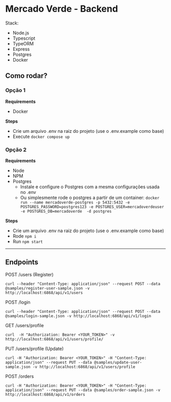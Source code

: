 # Mercado Verde - Backend

Stack:
- Node.js 
- Typescript
- TypeORM
- Express
- Postgres
- Docker

## Como rodar?


### Opção 1

**Requirements**

- Docker

**Steps**
- Crie um arquivo .env na raiz do projeto (use o .env.example como base)
- Execute `docker compose up`

### Opção 2
**Requirements**

- Node
- NPM
- Postgres
    - Instale e configure o Postgres com a mesma configurações usada no .env
    - Ou simplesmente rode o postgres a partir de um container: `docker run --name mercadoverde-postgres -p 5432:5432 -e POSTGRES_PASSWORD=postgres123 -e POSTGRES_USER=mercadoverdeuser -e POSTGRES_DB=mercadoverde  -d postgres`

**Steps**

- Crie um arquivo .env na raiz do projeto (use o .env.example como base)
- Rode `npm i`
- Run `npm start`

---

## Endpoints
POST /users (Register)


```
curl --header "Content-Type: application/json" --request POST --data @samples/register-user-sample.json -v http://localhost:6868/api/v1/users
```


POST /login

```
curl --header "Content-Type: application/json" --request POST --data @samples/login-sample.json -v http://localhost:6868/api/v1/login
```

GET /users/profile

```
curl  -H "Authorization: Bearer <YOUR_TOKEN>" -v http://localhost:6868/api/v1/users/profile/
```


PUT /users/profile (Update)

```
curl -H "Authorization: Bearer <YOUR_TOKEN>" -H "Content-Type: application/json" --request PUT --data @samples/update-user-sample.json -v http://localhost:6868/api/v1/users/profile
```

POST /orders 


```
curl -H "Authorization: Bearer <YOUR_TOKEN>" -H "Content-Type: application/json" --request PUT --data @samples/order-sample.json -v http://localhost:6868/api/v1/orders
```